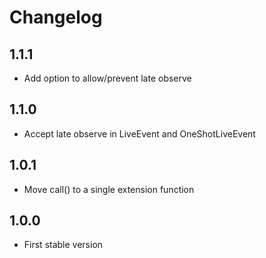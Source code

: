 # Changelog
## 1.1.1
- Add option to allow/prevent late observe

## 1.1.0
- Accept late observe in LiveEvent and OneShotLiveEvent

## 1.0.1
- Move call() to a single extension function

## 1.0.0
- First stable version